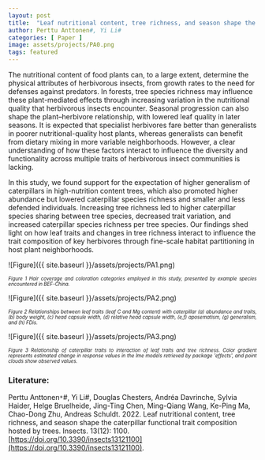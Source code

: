 ```yaml
---
layout: post
title:  "Leaf nutritional content, tree richness, and season shape the caterpillar functional trait composition hosted by trees"
author: Perttu Anttonen#, Yi Li#
categories: [ Paper ]
image: assets/projects/PA0.png
tags: featured
---
```


The nutritional content of food plants can, to a large extent, determine the physical attributes of herbivorous insects, from growth rates to the need for defenses against predators. In forests, tree species richness may influence these plant-mediated effects through increasing variation in the nutritional quality that herbivorous insects encounter. Seasonal progression can also shape the plant–herbivore relationship, with lowered leaf quality in later seasons. It is expected that specialist herbivores fare better than generalists in poorer nutritional-quality host plants, whereas generalists can benefit from dietary mixing in more variable neighborhoods. However, a clear understanding of how these factors interact to influence the diversity and functionality across multiple traits of herbivorous insect communities is lacking. 

In this study, we found support for the expectation of higher generalism of caterpillars in high-nutrition content trees, which also promoted higher abundance but lowered caterpillar species richness and smaller and less defended individuals. Increasing tree richness led to higher caterpillar species sharing between tree species, decreased trait variation, and increased caterpillar species richness per tree species. Our findings shed light on how leaf traits and changes in tree richness interact to influence the trait composition of key herbivores through fine-scale habitat partitioning in host plant neighborhoods.<br>

![Figure]({{ site.baseurl }}/assets/projects/PA1.png)
<p style='text-align: justify;' ><span style="font-style: italic; font-size:70%">Figure 1 Hair coverage and coloration categories employed in this study, presented by example species encountered in BEF-China.
</span></p>
![Figure]({{ site.baseurl }}/assets/projects/PA2.png)
<p style='text-align: justify;' ><span style="font-style: italic; font-size:70%">Figure 2 Relationships between leaf traits (leaf C and Mg content) with caterpillar (a) abundance and traits, (b) body weight, (c) head capsule width, (d) relative head capsule width, (e,f) aposematism, (g) generalism, and (h) FDis.
</span></p>
![Figure]({{ site.baseurl }}/assets/projects/PA3.png)
<p style='text-align: justify;' ><span style="font-style: italic; font-size:70%">Figure 3 Relationship of caterpillar traits to interaction of leaf traits and tree richness. Color gradient represents estimated change in response values in the lme models retrieved by package 'effects', and point clouds show observed values. 
</span></p>

### Literature:
Perttu Anttonen<code>&ast;</code>#, Yi Li#, Douglas Chesters, Andréa Davrinche, Sylvia Haider, Helge Bruelheide, Jing-Ting Chen, Ming-Qiang Wang, Ke-Ping Ma, Chao-Dong Zhu, Andreas Schuldt. 2022. Leaf nutritional content, tree richness, and season shape the caterpillar functional trait composition hosted by trees. Insects. 13(12): 1100. [https://doi.org/10.3390/insects13121100](https://doi.org/10.3390/insects13121100).
